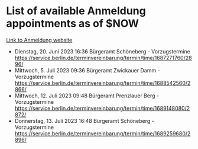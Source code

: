 # List of available Anmeldung appointments as of $NOW
[Link to Anmeldung website](https://service.berlin.de/terminvereinbarung/termin/tag.php?termin=1&anliegen[]=120686&dienstleisterlist=122210,122217,327316,122219,327312,122227,327314,122231,327346,122243,327348,122254,122252,329742,122260,329745,122262,329748,122271,327278,122273,327274,122277,327276,330436,122280,327294,122282,327290,122284,327292,122291,327270,122285,327266,122286,327264,122296,327268,150230,329760,122297,327286,122294,327284,122312,329763,122314,329775,122304,327330,122311,327334,122309,327332,317869,122281,327352,122279,329772,122283,122276,327324,122274,327326,122267,329766,122246,327318,122251,327320,122257,327322,122208,327298,122226,327300&herkunft=http%3A%2F%2Fservice.berlin.de%2Fdienstleistung%2F120686%2F)
- Dienstag, 20. Juni 2023 16:36 Bürgeramt Schöneberg - Vorzugstermine https://service.berlin.de/terminvereinbarung/termin/time/1687271760/2896/
- Mittwoch, 5. Juli 2023 09:36 Bürgeramt Zwickauer Damm - Vorzugstermine https://service.berlin.de/terminvereinbarung/termin/time/1688542560/2866/
- Mittwoch, 12. Juli 2023 09:48 Bürgeramt Prenzlauer Berg - Vorzugstermine https://service.berlin.de/terminvereinbarung/termin/time/1689148080/2872/
- Donnerstag, 13. Juli 2023 16:48 Bürgeramt Schöneberg - Vorzugstermine https://service.berlin.de/terminvereinbarung/termin/time/1689259680/2896/
